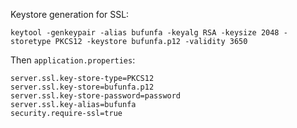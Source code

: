Keystore generation for SSL:

`keytool -genkeypair -alias bufunfa -keyalg RSA -keysize 2048 -storetype PKCS12 -keystore bufunfa.p12 -validity 3650`

Then `application.properties`:
```properties
server.ssl.key-store-type=PKCS12
server.ssl.key-store=bufunfa.p12
server.ssl.key-store-password=password
server.ssl.key-alias=bufunfa
security.require-ssl=true
```
